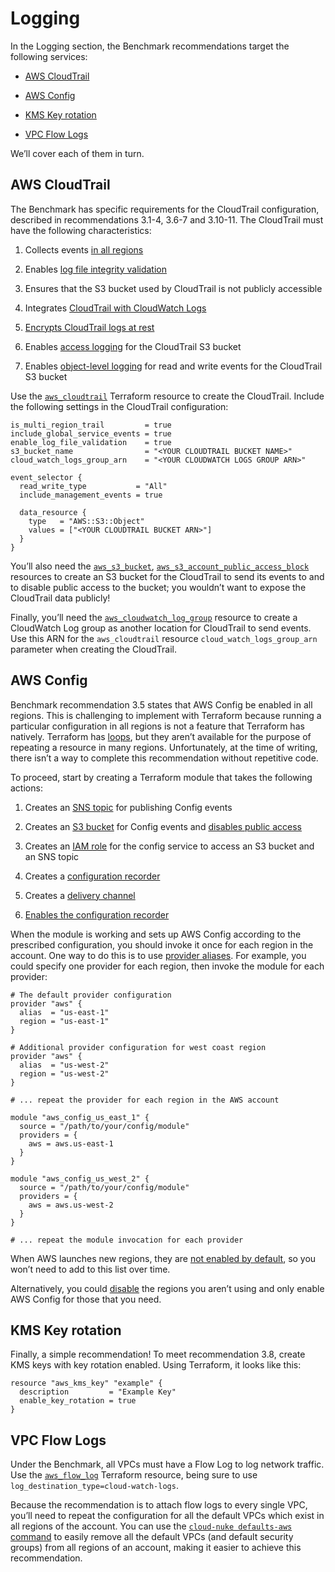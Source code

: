 # Logging

In the Logging section, the Benchmark recommendations target the following services:

- [AWS CloudTrail](https://docs.aws.amazon.com/awscloudtrail/latest/userguide/cloudtrail-user-guide.html)

- [AWS Config](https://docs.aws.amazon.com/config/latest/developerguide/WhatIsConfig.html)

- [KMS Key rotation](https://docs.aws.amazon.com/kms/latest/developerguide/rotate-keys.html)

- [VPC Flow Logs](https://docs.aws.amazon.com/vpc/latest/userguide/flow-logs.html)

We’ll cover each of them in turn.

## AWS CloudTrail

The Benchmark has specific requirements for the CloudTrail configuration, described in recommendations 3.1-4, 3.6-7 and 3.10-11.
The CloudTrail must have the following characteristics:

1.  Collects events
    [in
    all regions](https://docs.aws.amazon.com/awscloudtrail/latest/userguide/receive-cloudtrail-log-files-from-multiple-regions.html)

2.  Enables
    [log
    file integrity validation](https://docs.aws.amazon.com/awscloudtrail/latest/userguide/cloudtrail-log-file-validation-intro.html)

3.  Ensures that the S3 bucket used by CloudTrail is not publicly accessible

4.  Integrates
    [CloudTrail
    with CloudWatch Logs](https://docs.aws.amazon.com/awscloudtrail/latest/userguide/send-cloudtrail-events-to-cloudwatch-logs.html)

5.  [Encrypts
    CloudTrail logs at rest](https://docs.aws.amazon.com/awscloudtrail/latest/userguide/encrypting-cloudtrail-log-files-with-aws-kms.html)

6.  Enables [access logging](https://docs.aws.amazon.com/AmazonS3/latest/dev/ServerLogs.html) for the CloudTrail S3 bucket

7.  Enables [object-level logging](https://docs.aws.amazon.com/AmazonS3/latest/user-guide/enable-cloudtrail-events.html) for read and write events for the CloudTrail S3 bucket

Use the [`aws_cloudtrail`](https://www.terraform.io/docs/providers/aws/r/cloudtrail.html) Terraform resource to create the CloudTrail. Include the following settings in the CloudTrail configuration:

```hcl
is_multi_region_trail         = true
include_global_service_events = true
enable_log_file_validation    = true
s3_bucket_name                = "<YOUR CLOUDTRAIL BUCKET NAME>"
cloud_watch_logs_group_arn    = "<YOUR CLOUDWATCH LOGS GROUP ARN>"

event_selector {
  read_write_type           = "All"
  include_management_events = true

  data_resource {
    type   = "AWS::S3::Object"
    values = ["<YOUR CLOUDTRAIL BUCKET ARN>"]
  }
}
```

You’ll also need the [`aws_s3_bucket`](https://www.terraform.io/docs/providers/aws/r/s3_bucket.html),
[`aws_s3_account_public_access_block`](https://www.terraform.io/docs/providers/aws/r/s3_account_public_access_block.html)
resources to create an S3 bucket for the CloudTrail to send its events to and to disable public access to the bucket;
you wouldn’t want to expose the CloudTrail data publicly!

Finally, you’ll need the
[`aws_cloudwatch_log_group`](https://www.terraform.io/docs/providers/aws/r/cloudwatch_log_group.html) resource to
create a CloudWatch Log group as another location for CloudTrail to send events. Use this ARN for the `aws_cloudtrail`
resource `cloud_watch_logs_group_arn` parameter when creating the CloudTrail.

## AWS Config

Benchmark recommendation 3.5 states that AWS Config be enabled in all regions. This is challenging to implement with
Terraform because running a particular configuration in all regions is not a feature that Terraform has natively.
Terraform has [loops](https://www.terraform.io/docs/configuration/expressions.html#for-expressions), but they aren’t
available for the purpose of repeating a resource in many regions. Unfortunately, at the time of writing, there isn’t a
way to complete this recommendation without repetitive code.

To proceed, start by creating a Terraform module that takes the following actions:

1.  Creates an [SNS topic](https://www.terraform.io/docs/providers/aws/r/sns_topic.html) for publishing Config events

2.  Creates an [S3 bucket](https://www.terraform.io/docs/providers/aws/d/s3_bucket.html) for Config events and [disables public access](https://www.terraform.io/docs/providers/aws/r/s3_account_public_access_block.html)

3.  Creates an [IAM role](https://www.terraform.io/docs/providers/aws/d/iam_role.html) for the config service to access an S3 bucket and an SNS topic

4.  Creates a [configuration recorder](https://www.terraform.io/docs/providers/aws/r/config_configuration_recorder.html)

5.  Creates a [delivery channel](https://www.terraform.io/docs/providers/aws/r/config_delivery_channel.html)

6.  [Enables the configuration recorder](https://www.terraform.io/docs/providers/aws/r/config_configuration_recorder_status.html)

When the module is working and sets up AWS Config according to the prescribed configuration, you should invoke it once
for each region in the account. One way to do this is to use
[provider aliases](https://www.terraform.io/docs/configuration/providers.html#alias-multiple-provider-instances). For
example, you could specify one provider for each region, then invoke the module for each provider:

```hcl
# The default provider configuration
provider "aws" {
  alias  = "us-east-1"
  region = "us-east-1"
}

# Additional provider configuration for west coast region
provider "aws" {
  alias  = "us-west-2"
  region = "us-west-2"
}

# ... repeat the provider for each region in the AWS account

module "aws_config_us_east_1" {
  source = "/path/to/your/config/module"
  providers = {
    aws = aws.us-east-1
  }
}

module "aws_config_us_west_2" {
  source = "/path/to/your/config/module"
  providers = {
    aws = aws.us-west-2
  }
}

# ... repeat the module invocation for each provider
```

When AWS launches new regions, they are [not enabled by default](https://docs.aws.amazon.com/general/latest/gr/rande-manage.html), so you won’t need to add to this list over time.

Alternatively, you could [disable](https://docs.aws.amazon.com/general/latest/gr/rande-manage.html#rande-manage-disable) the regions you aren’t using and only enable AWS Config for those that you need.

## KMS Key rotation

Finally, a simple recommendation! To meet recommendation 3.8, create KMS keys with key rotation enabled. Using Terraform, it looks like this:

```hcl
resource "aws_kms_key" "example" {
  description         = "Example Key"
  enable_key_rotation = true
}
```

## VPC Flow Logs

Under the Benchmark, all VPCs must have a Flow Log to log network traffic. Use the
[`aws_flow_log`](https://www.terraform.io/docs/providers/aws/r/flow_log.html) Terraform resource, being sure to use
`log_destination_type=cloud-watch-logs`.

Because the recommendation is to attach flow logs to every single VPC, you’ll need to repeat the configuration for all
the default VPCs which exist in all regions of the account. You can use the
[`cloud-nuke defaults-aws` command](https://github.com/gruntwork-io/cloud-nuke) to easily remove all the default VPCs
(and default security groups) from all regions of an account, making it easier to achieve this recommendation.



<!-- ##DOCS-SOURCER-START
{"sourcePlugin":"Service Catalog Reference","hash":"4fb5c93b07018ea98f7e816bc12440cd"}
##DOCS-SOURCER-END -->
